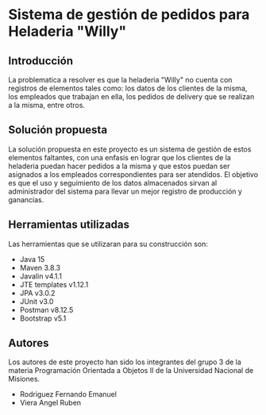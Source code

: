 # Sistema de gestión de pedidos para Heladeria "Willy"

## Introducción

La problematica a resolver es que la heladeria "Willy" no cuenta con registros de elementos tales como: los datos de los clientes de la misma, los empleados que trabajan en ella, los pedidos de delivery que se realizan a la misma, entre otros.

## Solución propuesta

La solución propuesta en este proyecto es un sistema de gestión de estos elementos faltantes, con una enfasis en lograr que los clientes de la heladeria puedan hacer pedidos a la misma y que estos puedan ser asignados a los empleados correspondientes para ser atendidos. El objetivo es que el uso y seguimiento de los datos almacenados sirvan al administrador del sistema para llevar un mejor registro de producción y ganancias.

## Herramientas utilizadas

Las herramientas que se utilizaran para su construcción son:

- Java 15
- Maven 3.8.3
- Javalin v4.1.1
- JTE templates v1.12.1
- JPA v3.0.2
- JUnit v3.0
- Postman v8.12.5
- Bootstrap v5.1

## Autores

Los autores de este proyecto han sido los integrantes del grupo 3 de la materia Programación Orientada a Objetos II de la Universidad Nacional de Misiones.

- Rodriguez Fernando Emanuel
- Viera Angel Ruben
